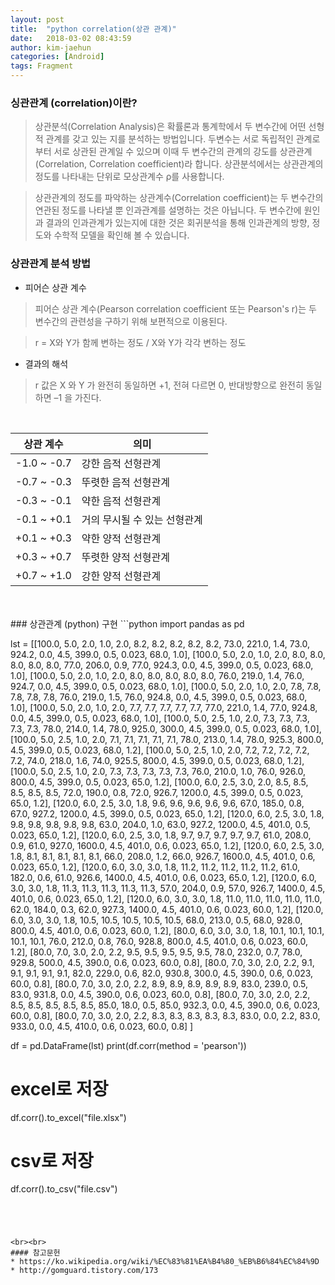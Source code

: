 ```yaml
---
layout: post
title:  "python correlation(상관 관계)"
date:   2018-03-02 08:43:59
author: kim-jaehun
categories: [Android]
tags: Fragment
---
```




### 싱관관계 (correlation)이란?

> 상관분석(Correlation Analysis)은 확률론과 통계학에서 두 변수간에 어떤 선형적 관계를 갖고 있는 지를 분석하는 방법입니다. 두변수는 서로 독립적인 관계로부터 서로 상관된 관계일 수 있으며 이때 두 변수간의 관계의 강도를 상관관계(Correlation, Correlation coefficient)라 합니다. 상관분석에서는 상관관계의 정도를 나타내는 단위로 모상관계수 ρ를 사용합니다.

> 상관관계의 정도를 파악하는 상관계수(Correlation coefficient)는 두 변수간의 연관된 정도를 나타낼 뿐 인과관계를 설명하는 것은 아닙니다. 두 변수간에 원인과 결과의 인과관계가 있는지에 대한 것은 회귀분석을 통해 인과관계의 방향, 정도와 수학적 모델을 확인해 볼 수 있습니다.



### 상관관계 분석 방법


* 피어슨 상관 계수

> 피어슨 상관 계수(Pearson correlation coefficient 또는 Pearson's r)는 두 변수간의 관련성을 구하기 위해 보편적으로 이용된다.

> r = X와 Y가 함께 변하는 정도 / X와 Y가 각각 변하는 정도

* 결과의 해석
> r 값은 X 와 Y 가 완전히 동일하면 +1, 전혀 다르면 0, 반대방향으로 완전히 동일 하면 –1 을 가진다.



<br>
<table>
  <thead>
    <tr>
      <th>상관 계수</th>
      <th>의미</th>
    </tr>
  </thead>
  <tbody>
    <tr>
      <td>-1.0 ~ -0.7</td>
      <td>강한 음적 선형관계</td>
    </tr>
    <tr>
      <td>-0.7 ~ -0.3</td>
      <td>뚜렷한 음적 선형관계</td>
    </tr>
    <tr>
      <td>-0.3 ~ -0.1</td>
      <td>약한 음적 선형관계</td>
    </tr>
    <tr>
      <td>-0.1 ~ +0.1</td>
      <td>거의 무시될 수 있는 선형관계</td>
    </tr>
    <tr>
      <td>+0.1 ~ +0.3</td>
      <td>약한 양적 선형관계</td>
    </tr>
    <tr>
      <td>+0.3 ~ +0.7</td>
      <td>뚜렷한 양적 선형관계</td>
    </tr>
    <tr>
      <td>+0.7 ~ +1.0</td>
      <td>강한 양적 선형관계</td>
    </tr>
  </tbody>
</table>


<br>
<br>
### 상관관계 (python) 구현
```python
import pandas as pd

lst = [[100.0, 5.0, 2.0, 1.0, 2.0, 8.2, 8.2, 8.2, 8.2, 8.2, 73.0, 221.0, 1.4, 73.0, 924.2, 0.0, 4.5, 399.0, 0.5, 0.023, 68.0, 1.0],
[100.0, 5.0, 2.0, 1.0, 2.0, 8.0, 8.0, 8.0, 8.0, 8.0, 77.0, 206.0, 0.9, 77.0, 924.3, 0.0, 4.5, 399.0, 0.5, 0.023, 68.0, 1.0],
[100.0, 5.0, 2.0, 1.0, 2.0, 8.0, 8.0, 8.0, 8.0, 8.0, 76.0, 219.0, 1.4, 76.0, 924.7, 0.0, 4.5, 399.0, 0.5, 0.023, 68.0, 1.0],
[100.0, 5.0, 2.0, 1.0, 2.0, 7.8, 7.8, 7.8, 7.8, 7.8, 76.0, 219.0, 1.5, 76.0, 924.8, 0.0, 4.5, 399.0, 0.5, 0.023, 68.0, 1.0],
[100.0, 5.0, 2.0, 1.0, 2.0, 7.7, 7.7, 7.7, 7.7, 7.7, 77.0, 221.0, 1.4, 77.0, 924.8, 0.0, 4.5, 399.0, 0.5, 0.023, 68.0, 1.0],
[100.0, 5.0, 2.5, 1.0, 2.0, 7.3, 7.3, 7.3, 7.3, 7.3, 78.0, 214.0, 1.4, 78.0, 925.0, 300.0, 4.5, 399.0, 0.5, 0.023, 68.0, 1.0],
[100.0, 5.0, 2.5, 1.0, 2.0, 7.1, 7.1, 7.1, 7.1, 7.1, 78.0, 213.0, 1.4, 78.0, 925.3, 800.0, 4.5, 399.0, 0.5, 0.023, 68.0, 1.2],
[100.0, 5.0, 2.5, 1.0, 2.0, 7.2, 7.2, 7.2, 7.2, 7.2, 74.0, 218.0, 1.6, 74.0, 925.5, 800.0, 4.5, 399.0, 0.5, 0.023, 68.0, 1.2],
[100.0, 5.0, 2.5, 1.0, 2.0, 7.3, 7.3, 7.3, 7.3, 7.3, 76.0, 210.0, 1.0, 76.0, 926.0, 800.0, 4.5, 399.0, 0.5, 0.023, 65.0, 1.2],
[100.0, 6.0, 2.5, 3.0, 2.0, 8.5, 8.5, 8.5, 8.5, 8.5, 72.0, 190.0, 0.8, 72.0, 926.7, 1200.0, 4.5, 399.0, 0.5, 0.023, 65.0, 1.2],
[120.0, 6.0, 2.5, 3.0, 1.8, 9.6, 9.6, 9.6, 9.6, 9.6, 67.0, 185.0, 0.8, 67.0, 927.2, 1200.0, 4.5, 399.0, 0.5, 0.023, 65.0, 1.2],
[120.0, 6.0, 2.5, 3.0, 1.8, 9.8, 9.8, 9.8, 9.8, 9.8, 63.0, 204.0, 1.0, 63.0, 927.2, 1200.0, 4.5, 401.0, 0.5, 0.023, 65.0, 1.2],
[120.0, 6.0, 2.5, 3.0, 1.8, 9.7, 9.7, 9.7, 9.7, 9.7, 61.0, 208.0, 0.9, 61.0, 927.0, 1600.0, 4.5, 401.0, 0.6, 0.023, 65.0, 1.2],
[120.0, 6.0, 2.5, 3.0, 1.8, 8.1, 8.1, 8.1, 8.1, 8.1, 66.0, 208.0, 1.2, 66.0, 926.7, 1600.0, 4.5, 401.0, 0.6, 0.023, 65.0, 1.2],
[120.0, 6.0, 3.0, 3.0, 1.8, 11.2, 11.2, 11.2, 11.2, 11.2, 61.0, 182.0, 0.6, 61.0, 926.6, 1400.0, 4.5, 401.0, 0.6, 0.023, 65.0, 1.2],
[120.0, 6.0, 3.0, 3.0, 1.8, 11.3, 11.3, 11.3, 11.3, 11.3, 57.0, 204.0, 0.9, 57.0, 926.7, 1400.0, 4.5, 401.0, 0.6, 0.023, 65.0, 1.2],
[120.0, 6.0, 3.0, 3.0, 1.8, 11.0, 11.0, 11.0, 11.0, 11.0, 62.0, 184.0, 0.3, 62.0, 927.3, 1400.0, 4.5, 401.0, 0.6, 0.023, 60.0, 1.2],
[120.0, 6.0, 3.0, 3.0, 1.8, 10.5, 10.5, 10.5, 10.5, 10.5, 68.0, 213.0, 0.5, 68.0, 928.0, 800.0, 4.5, 401.0, 0.6, 0.023, 60.0, 1.2],
[80.0, 6.0, 3.0, 3.0, 1.8, 10.1, 10.1, 10.1, 10.1, 10.1, 76.0, 212.0, 0.8, 76.0, 928.8, 800.0, 4.5, 401.0, 0.6, 0.023, 60.0, 1.2],
[80.0, 7.0, 3.0, 2.0, 2.2, 9.5, 9.5, 9.5, 9.5, 9.5, 78.0, 232.0, 0.7, 78.0, 929.8, 500.0, 4.5, 390.0, 0.6, 0.023, 60.0, 0.8],
[80.0, 7.0, 3.0, 2.0, 2.2, 9.1, 9.1, 9.1, 9.1, 9.1, 82.0, 229.0, 0.6, 82.0, 930.8, 300.0, 4.5, 390.0, 0.6, 0.023, 60.0, 0.8],
[80.0, 7.0, 3.0, 2.0, 2.2, 8.9, 8.9, 8.9, 8.9, 8.9, 83.0, 239.0, 0.5, 83.0, 931.8, 0.0, 4.5, 390.0, 0.6, 0.023, 60.0, 0.8],
[80.0, 7.0, 3.0, 2.0, 2.2, 8.5, 8.5, 8.5, 8.5, 8.5, 85.0, 18.0, 0.5, 85.0, 932.3, 0.0, 4.5, 390.0, 0.6, 0.023, 60.0, 0.8],
[80.0, 7.0, 3.0, 2.0, 2.2, 8.3, 8.3, 8.3, 8.3, 8.3, 83.0, 0.0, 2.2, 83.0, 933.0, 0.0, 4.5, 410.0, 0.6, 0.023, 60.0, 0.8]
]


df = pd.DataFrame(lst)
print(df.corr(method = 'pearson'))

# excel로 저장
df.corr().to_excel("file.xlsx")
# csv로 저장
df.corr().to_csv("file.csv")

```




<br><br>
#### 참고문헌
* https://ko.wikipedia.org/wiki/%EC%83%81%EA%B4%80_%EB%B6%84%EC%84%9D
* http://gomguard.tistory.com/173

